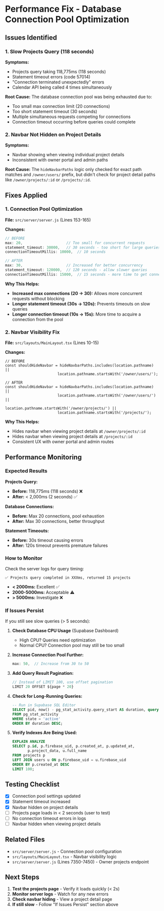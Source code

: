 # Performance Fix - Database Connection Pool Optimization

## Issues Identified

### 1. **Slow Projects Query (118 seconds)**
**Symptoms:**
- Projects query taking 118,775ms (118 seconds)
- Statement timeout errors (code 57014)
- "Connection terminated unexpectedly" errors
- Calendar API being called 4 times simultaneously

**Root Cause:**
The database connection pool was being exhausted due to:
- Too small max connection limit (20 connections)
- Too short statement timeout (30 seconds)
- Multiple simultaneous requests competing for connections
- Connection timeout occurring before queries could complete

### 2. **Navbar Not Hidden on Project Details**
**Symptoms:**
- Navbar showing when viewing individual project details
- Inconsistent with owner portal and admin paths

**Root Cause:**
The `hideNavbarPaths` logic only checked for exact path matches and `/owner/users/` prefix, but didn't check for project detail paths like `/owner/projects/:id` or `/projects/:id`.

## Fixes Applied

### 1. **Connection Pool Optimization**

**File:** `src/server/server.js` (Lines 153-165)

**Changes:**
```javascript
// BEFORE
max: 20,                    // Too small for concurrent requests
statement_timeout: 30000,   // 30 seconds - too short for large queries
connectionTimeoutMillis: 10000,  // 10 seconds

// AFTER
max: 30,                    // Increased for better concurrency
statement_timeout: 120000,  // 120 seconds - allow slower queries
connectionTimeoutMillis: 15000,  // 15 seconds - more time to get connection
```

**Why This Helps:**
- **Increased max connections (20 → 30):** Allows more concurrent requests without blocking
- **Longer statement timeout (30s → 120s):** Prevents timeouts on slow queries
- **Longer connection timeout (10s → 15s):** More time to acquire a connection from the pool

### 2. **Navbar Visibility Fix**

**File:** `src/layouts/MainLayout.tsx` (Lines 10-15)

**Changes:**
```tsx
// BEFORE
const shouldHideNavbar = hideNavbarPaths.includes(location.pathname) || 
                        location.pathname.startsWith('/owner/users/');

// AFTER
const shouldHideNavbar = hideNavbarPaths.includes(location.pathname) || 
                        location.pathname.startsWith('/owner/users/') ||
                        location.pathname.startsWith('/owner/projects/') ||
                        location.pathname.startsWith('/projects/');
```

**Why This Helps:**
- Hides navbar when viewing project details at `/owner/projects/:id`
- Hides navbar when viewing project details at `/projects/:id`
- Consistent UX with owner portal and admin routes

## Performance Monitoring

### Expected Results

**Projects Query:**
- **Before:** 118,775ms (118 seconds) ❌
- **After:** < 2,000ms (2 seconds) ✅

**Database Connections:**
- **Before:** Max 20 connections, pool exhaustion
- **After:** Max 30 connections, better throughput

**Statement Timeouts:**
- **Before:** 30s timeout causing errors
- **After:** 120s timeout prevents premature failures

### How to Monitor

Check the server logs for query timing:
```
✅ Projects query completed in XXXms, returned 15 projects
```

- **< 2000ms:** Excellent ✅
- **2000-5000ms:** Acceptable ⚠️
- **> 5000ms:** Investigate ❌

### If Issues Persist

If you still see slow queries (> 5 seconds):

1. **Check Database CPU Usage** (Supabase Dashboard)
   - High CPU? Queries need optimization
   - Normal CPU? Connection pool may still be too small

2. **Increase Connection Pool Further:**
   ```javascript
   max: 50,  // Increase from 30 to 50
   ```

3. **Add Query Result Pagination:**
   ```javascript
   // Instead of LIMIT 100, use offset pagination
   LIMIT 20 OFFSET ${page * 20}
   ```

4. **Check for Long-Running Queries:**
   ```sql
   -- Run in Supabase SQL Editor
   SELECT pid, now() - pg_stat_activity.query_start AS duration, query
   FROM pg_stat_activity
   WHERE state = 'active'
   ORDER BY duration DESC;
   ```

5. **Verify Indexes Are Being Used:**
   ```sql
   EXPLAIN ANALYZE 
   SELECT p.id, p.firebase_uid, p.created_at, p.updated_at, 
          p.project_data, u.full_name
   FROM projects p
   LEFT JOIN users u ON p.firebase_uid = u.firebase_uid
   ORDER BY p.created_at DESC
   LIMIT 100;
   ```

## Testing Checklist

- [x] Connection pool settings updated
- [x] Statement timeout increased
- [x] Navbar hidden on project details
- [ ] Projects page loads in < 2 seconds (user to test)
- [ ] No connection timeout errors in logs
- [ ] Navbar hidden when viewing project details

## Related Files

- `src/server/server.js` - Connection pool configuration
- `src/layouts/MainLayout.tsx` - Navbar visibility logic
- `src/server/server.js` (Lines 7350-7450) - Owner projects endpoint

## Next Steps

1. **Test the projects page** - Verify it loads quickly (< 2s)
2. **Monitor server logs** - Watch for any new errors
3. **Check navbar hiding** - View a project detail page
4. **If still slow** - Follow "If Issues Persist" section above
